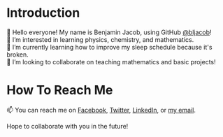 # Introduction

👋 Hello everyone! My name is Benjamin Jacob, using GitHub [@bljacob](https://github.com/bljacob)!  
👀 I’m interested in learning physics, chemistry, and mathematics.  
🌱 I’m currently learning how to improve my sleep schedule because it's broken.  
💞️ I’m looking to collaborate on teaching mathematics and basic projects!  

# How To Reach Me
📫 You can reach me on [Facebook](https://www.facebook.com/mxbenjijacob), [Twitter](https://www.twitter.com/benji_jacob_), [LinkedIn](https://www.linkedin.com/in/bljacob), or [my email](mailto:benjaminlantojacob@gmail.com).  

Hope to collaborate with you in the future!

<!---
bljacob/bljacob is a ✨ special ✨ repository because its `README.md` (this file) appears on your GitHub profile.
You can click the Preview link to take a look at your changes.
--->
